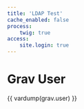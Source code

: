 ```yaml
---
title: 'LDAP Test'
cache_enabled: false
process:
    twig: true
access:
    site.login: true
---
```


# Grav User

{{ vardump(grav.user) }}
